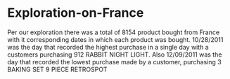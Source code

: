 # Exploration-on-France
Per our exploration there was a total of 8154 product bought from France  with it corresponding dates in which each product was bought.
10/28/2011 was the day that recorded the highest purchase in a single day with a customers purchasing 912 RABBIT NIGHT LIGHT. Also 12/09/2011 was the day that recorded the lowest purchase made by a customer, purchasing 3 BAKING SET 9 PIECE RETROSPOT
